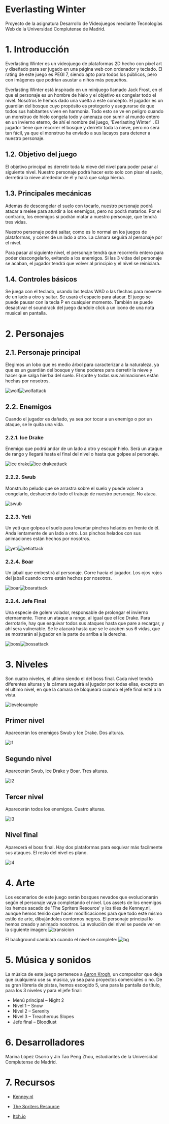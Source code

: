 # Everlasting Winter

Proyecto de la asignatura Desarrollo de Videojuegos mediante Tecnologías Web de la Universidad Complutense de Madrid.

# 1. Introducción

Everlasting Winter es un videojuego de plataformas 2D hecho con pixel art y diseñado para ser jugado en una página web con ordenador y teclado. El rating de este juego es PEGI 7, siendo apto para todos los públicos, pero con imágenes que podrían asustar a niños más pequeños.

Everlasting Winter está inspirado en un minijuego llamado Jack Frost, en el que el personaje es un hombre de hielo y el objetivo es congelar todo el nivel. Nosotros le hemos dado una vuelta a este concepto. El jugador es un guardián del bosque cuyo propósito es protegerlo y asegurarse de que todos sus habitantes viven en harmonía. Todo esto se ve en peligro cuando un monstruo de hielo congela todo y amenaza con sumir al mundo entero en un invierno eterno, de ahí el nombre del juego, 'Everlasting Winter' . El jugador tiene que recorrer el bosque y derretir toda la nieve, pero no será tan fácil, ya que el monstruo ha enviado a sus lacayos para detener a nuestro personaje.

## 1.2. Objetivo del juego

El objetivo principal es derretir toda la nieve del nivel para poder pasar al siguiente nivel. Nuestro personaje podrá hacer esto solo con pisar el suelo, derretirá la nieve alrededor de él y hará que salga hierba.

## 1.3. Principales mecánicas

Además de descongelar el suelo con tocarlo, nuestro personaje podrá atacar a melee para aturdir a los enemigos, pero no podrá matarlos. Por el contrario, los enemigos sí podrán matar a nuestro personaje, que tendrá tres vidas.

Nuestro personaje podrá saltar, como es lo normal en los juegos de plataformas, y correr de un lado a otro. La cámara seguirá al personaje por el nivel.

Para pasar al siguiente nivel, el personaje tendrá que recorrerlo entero para poder descongelarlo, evitando a los enemigos. Si las 3 vidas del personaje se acaban, el jugador tendrá que volver al principio y el nivel se reiniciará.

## 1.4. Controles básicos

Se juega con el teclado, usando las teclas WAD o las flechas para moverte de un lado a otro y saltar. Se usará el espacio para atacar.
El juego se puede pausar con la tecla P en cualquier momento. También se puede desactivar el soundrack del juego dandole click a un icono de una nota musical en pantalla.

# 2. Personajes

## 2.1. Personaje principal

Elegimos un lobo que es medio árbol para caracterizar a la naturaleza, ya que es un guardián del bosque y tiene poderes para derretir la nieve y hacer que salga hierba del suelo. El sprite y todas sus animaciones están hechas por nosotros.

![wolf](https://s5.gifyu.com/images/wolf_run.gif)![wolfattack](https://i.imgur.com/P12Xq70.png)


## 2.2. Enemigos
Cuando el jugador es dañado, ya sea por tocar a un enemigo o por un ataque, se le quita una vida.

### 2.2.1. Ice Drake

Enemigo que podrá andar de un lado a otro y escupir hielo. Será un ataque de rango y llegará hasta el final del nivel o hasta que golpee al personaje.

![ice drake](https://vignette.wikia.nocookie.net/maplestory/images/9/94/Mob_Ice_Drake.png/revision/latest/scale-to-width-down/340?cb=20080126051117)![ice drakeattack](https://i.imgur.com/H68NDKj.png)

### 2.2.2. Swub

Monstruito peludo que se arrastra sobre el suelo y puede volver a congelarlo, deshaciendo todo el trabajo de nuestro personaje. No ataca.

![swub](https://cdn.wikimg.net/en/strategywiki/images/9/9e/MS_Monster_Murukun.png)

### 2.2.3. Yeti

Un yeti que golpea el suelo para levantar pinchos helados en frente de él. Anda lentamente de un lado a otro. Los pinchos helados con sus animaciones están hechos por nosotros.

![yeti](https://vignette.wikia.nocookie.net/maplestory/images/b/bd/Mob_Yeti.png/revision/latest/scale-to-width-down/340?cb=20100814143115)![yetiattack](https://i.imgur.com/gqJPqRv.png)

### 2.2.4. Boar

Un jabalí que embestirá al personaje. Corre hacia el jugador. Los ojos rojos del jabalí cuando corre están hechos por nosotros.

![boar](https://www.spriters-resource.com/resources/sheet_icons/20/21685.png)![boarattack](https://i.imgur.com/qx3G2RU.png)

### 2.2.4. Jefe Final

Una especie de golem volador, responsable de prolongar el invierno eternamente. Tiene un ataque a rango, al igual que el Ice Drake. Para derrotarle, hay que esquivar todos sus ataques hasta que pare a recargar, y ahí sera vulnerable. Se le atacará hasta que se le acaben sus 6 vidas, que se mostrarán al jugador en la parte de arriba a la derecha. 

![boss](https://vignette.wikia.nocookie.net/maplestory/images/6/62/Mob_Opachu.png/revision/latest?cb=20080126055504)![bossattack](https://i.imgur.com/jmctplo.png)

# 3. Niveles
Son cuatro niveles, el ultimo siendo el del boss final. Cada nivel tendrá diferentes alturas y la cámara seguirá al jugador por todas ellas, excepto en el ultimo nivel, en que la camara se bloqueará cuando el jefe final esté a la vista.

![levelexample](https://i.imgur.com/AoEkvVk.png)

## Primer nivel
Aparecerán los enemigos Swub y Ice Drake. Dos alturas.

![l1](https://i.imgur.com/YNEWtuP.png)

## Segundo nivel
Aparecerán Swub, Ice Drake y Boar. Tres alturas.

![l2](https://i.imgur.com/Z3N85qS.png)

## Tercer nivel
Aparecerán todos los enemigos. Cuatro alturas. 

![l3](https://i.imgur.com/H6177uX.png)

## Nivel final
Aparecerá el boss final. Hay dos plataformas para esquivar más facilmente sus ataques. El resto del nivel es plano.

![l4](https://i.imgur.com/YiFoyKF.png)

# 4. Arte
Los escenarios de este juego serán bosques nevados que evolucionarán según el personaje vaya completando el nivel.  Los assets de los enemigos los hemos sacado de 'The Spriters Resource' y los tiles de Kenney.nl, aunque hemos tenido que hacer modificaciones para que todo esté mismo estilo de arte, dibujándoles contornos negros. El personaje principal lo hemos creado y animado nosotros.
La evolución del nivel se puede ver en la siguiente imagen:
![transicion](https://i.imgur.com/RhrzzTT.png)

El background cambiará cuando el nivel se complete:
![bg](https://i.imgur.com/sXGeiDn.png)

# 5. Música y sonidos
La música de este juego pertenece a [Aaron Krogh](https://www.youtube.com/user/amkrogh89/featured "Aaron Krogh"), un compositor que deja que cualquiera use su música, ya sea para proyectos comerciales o no. De su gran librería de pistas, hemos escogido 5, una para la pantalla de título, para los 3 niveles y para el jefe final:
- Menú principal – Night 2
- Nivel 1 – Snow
- Nivel 2 – Serenity
- Nivel 3 – Treacherous Slopes
- Jefe final – Bloodlust

# 6. Desarrolladores
Marina López Osorio y Jin Tao Peng Zhou, estudiantes de la Universidad Complutense de Madrid.

# 7. Recursos

* [Kenney.nl](https://www.kenney.nl/)

* [The Spriters Resource](https://www.spriters-resource.com/)

* [Itch.io](https://itch.io/game-assets)
